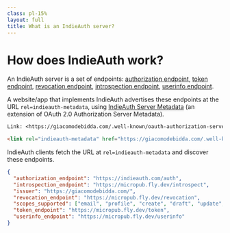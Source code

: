 ```yaml
---
class: pl-15%
layout: full
title: What is an IndieAuth server?
---
```


<h1>How does IndieAuth work?</h1>

<Transform scale="0.9">

An <span class="color:accent">IndieAuth server</span> is a set of endpoints: [authorization endpoint](https://indieauth.spec.indieweb.org/#authorization-endpoint), [token endpoint](https://indieauth.spec.indieweb.org/#token-endpoint), [revocation endpoint](https://indieauth.spec.indieweb.org/#token-revocation), [introspection endpoint](https://indieauth.spec.indieweb.org/#access-token-verification-request), [userinfo endpoint](https://indieauth.spec.indieweb.org/#user-information).

A <span class="color:accent">website/app</span> that implements IndieAuth advertises these endpoints at the URL <code>rel=indieauth-metadata</code>, using [IndieAuth Server Metadata](https://indieauth.spec.indieweb.org/#indieauth-server-metadata) (an extension of OAuth 2.0 Authorization Server Metadata).

```txt
Link: <https://giacomodebidda.com/.well-known/oauth-authorization-server>; rel="indieauth-metadata"
```

```html
<link rel="indieauth-metadata" href="https://giacomodebidda.com/.well-known/oauth-authorization-server">
```

<span class="color:accent">IndieAuth clients</span> fetch the URL at <code>rel=indieauth-metadata</code> and discover these endpoints.

```json
{
  "authorization_endpoint": "https://indieauth.com/auth",
  "introspection_endpoint": "https://micropub.fly.dev/introspect",
  "issuer": "https://giacomodebidda.com/",
  "revocation_endpoint": "https://micropub.fly.dev/revocation",
  "scopes_supported": ["email", "profile", "create", "draft", "update", "delete", "media"],
  "token_endpoint": "https://micropub.fly.dev/token",
  "userinfo_endpoint": "https://micropub.fly.dev/userinfo"
}
```

</Transform>

<!--
IndieAuth Server Metadata adopts OAuth 2.0 Authorization Server Metadata.
-->
